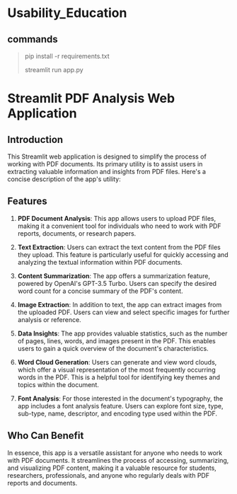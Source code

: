 # Usability_Education

## commands
> pip install -r requirements.txt
>
> 
>streamlit run app.py

# Streamlit PDF Analysis Web Application

## Introduction

This Streamlit web application is designed to simplify the process of working with PDF documents. Its primary utility is to assist users in extracting valuable information and insights from PDF files. Here's a concise description of the app's utility:

## Features

1. **PDF Document Analysis**: This app allows users to upload PDF files, making it a convenient tool for individuals who need to work with PDF reports, documents, or research papers.

2. **Text Extraction**: Users can extract the text content from the PDF files they upload. This feature is particularly useful for quickly accessing and analyzing the textual information within PDF documents.

3. **Content Summarization**: The app offers a summarization feature, powered by OpenAI's GPT-3.5 Turbo. Users can specify the desired word count for a concise summary of the PDF's content.

4. **Image Extraction**: In addition to text, the app can extract images from the uploaded PDF. Users can view and select specific images for further analysis or reference.

5. **Data Insights**: The app provides valuable statistics, such as the number of pages, lines, words, and images present in the PDF. This enables users to gain a quick overview of the document's characteristics.

6. **Word Cloud Generation**: Users can generate and view word clouds, which offer a visual representation of the most frequently occurring words in the PDF. This is a helpful tool for identifying key themes and topics within the document.

7. **Font Analysis**: For those interested in the document's typography, the app includes a font analysis feature. Users can explore font size, type, sub-type, name, descriptor, and encoding type used within the PDF.

## Who Can Benefit

In essence, this app is a versatile assistant for anyone who needs to work with PDF documents. It streamlines the process of accessing, summarizing, and visualizing PDF content, making it a valuable resource for students, researchers, professionals, and anyone who regularly deals with PDF reports and documents.
